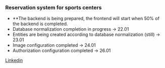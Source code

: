 ### Reservation system for sports centers
- **The backend is being prepared, the frontend will start when 50% of the backend is completed.
- Database normalization completion in progress -> 22.01
- Entities are being created according to database normalization (still) -> 23.01
- Image configuration completed -> 24.01
- Authorization configuration completed -> 26.01


[Linkedin](https://www.linkedin.com/in/umeyiratasoy/)

